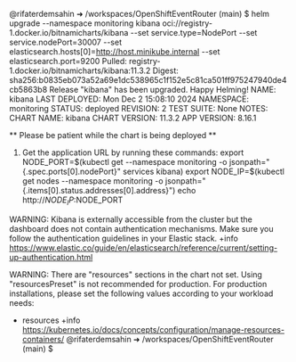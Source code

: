 @rifaterdemsahin ➜ /workspaces/OpenShiftEventRouter (main) $ helm upgrade --namespace monitoring kibana oci://registry-1.docker.io/bitnamicharts/kibana --set service.type=NodePort --set service.nodePort=30007 --set elasticsearch.hosts[0]=http://host.minikube.internal --set elasticsearch.port=9200
Pulled: registry-1.docker.io/bitnamicharts/kibana:11.3.2
Digest: sha256:b0835eb073a52a69e1dc538965c1f152e5c81ca501ff975247940de4cb5863b8
Release "kibana" has been upgraded. Happy Helming!
NAME: kibana
LAST DEPLOYED: Mon Dec  2 15:08:10 2024
NAMESPACE: monitoring
STATUS: deployed
REVISION: 2
TEST SUITE: None
NOTES:
CHART NAME: kibana
CHART VERSION: 11.3.2
APP VERSION: 8.16.1

** Please be patient while the chart is being deployed **

1. Get the application URL by running these commands:
  export NODE_PORT=$(kubectl get --namespace monitoring -o jsonpath="{.spec.ports[0].nodePort}" services kibana)
  export NODE_IP=$(kubectl get nodes --namespace monitoring -o jsonpath="{.items[0].status.addresses[0].address}")
  echo http://$NODE_IP:$NODE_PORT

WARNING: Kibana is externally accessible from the cluster but the dashboard does not contain authentication mechanisms. Make sure you follow the authentication guidelines in your Elastic stack.
+info https://www.elastic.co/guide/en/elasticsearch/reference/current/setting-up-authentication.html

WARNING: There are "resources" sections in the chart not set. Using "resourcesPreset" is not recommended for production. For production installations, please set the following values according to your workload needs:
  - resources
+info https://kubernetes.io/docs/concepts/configuration/manage-resources-containers/
@rifaterdemsahin ➜ /workspaces/OpenShiftEventRouter (main) $ 